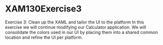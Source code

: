 # XAM130Exercise3

Exercise 3: Clean up the XAML and tailor the UI to the platform
In this exercise we will continue modifying our Calculator application.
We will consolidate the colors used in our UI by placing them into a shared common location and refine the UI per platform.
